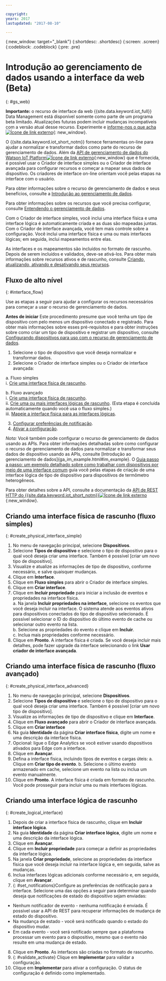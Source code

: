```yaml
---

copyright:
years: 2017
lastupdated: "2017-08-10"

---
```


{:new_window: target="\_blank"}
{:shortdesc: .shortdesc}
{:screen: .screen}
{:codeblock: .codeblock}
{:pre: .pre}

# Introdução ao gerenciamento de dados usando a interface da web (Beta)
{: #gs_web}

**Importante:** o recurso de interface da web {{site.data.keyword.iot_full}} Data Management está disponível somente como parte de um programa beta limitado. Atualizações futuras podem incluir mudanças incompatíveis com a versão atual desse recurso. Experimente e [informe-nos o que acha ![Ícone de link externo](../../../icons/launch-glyph.svg)](https://developer.ibm.com/answers/smart-spaces/17/internet-of-things.html){: new_window}.

O {{site.data.keyword.iot_short_notm}} fornece ferramentas on-line para ajudar a normalizar e transformar dados como parte do recurso de gerenciamento de dados. Além da [API de gerenciamento de dados do Watson IoT Platform![Ícone de link externo](../../../icons/launch-glyph.svg "Ícone de link externo")](https://docs.internetofthings.ibmcloud.com/apis/swagger/v0002/state-mgmt.html){:new_window} que é fornecida, é possível usar o Criador de interface simples ou o Criador de interface avançada para configurar recursos e começar a mapear seus dados de dispositivo. Os criadores de interface on-line orientam você pelas etapas na interface com o usuário.

Para obter informações sobre o recurso de gerenciamento de dados e seus benefícios, consulte a [Introdução ao gerenciamento de dados](../GA_information_management/ga_im_device_twin.html#device_twins).

Para obter informações sobre os recursos que você precisa configurar, consulte [Entendendo o gerenciamento de dados](../GA_information_management/ga_im_definitions.html#definitions_resource).

Com o Criador de interface simples, você inclui uma interface física e uma
interface lógica é automaticamente criada e as duas são mapeadas juntas. Com o Criador de
interface avançada, você tem mais controle sobre a configuração. Você inclui uma
interface física e uma ou mais interfaces lógicas; em seguida, inclui mapeamentos entre
elas.

As interfaces e os mapeamentos são incluídos no formato de rascunho. Depois de
serem incluídos e validados, deve-se ativá-los. Para obter mais informações sobre recursos ativos e de rascunho, consulte [Criando, atualizando, ativando e desativando seus recursos](../GA_information_management/ga_im_definitions.html#draft_active_resources).



## Fluxo de alto nível
{: #interface_flow}

Use as etapas a seguir para ajudar a configurar os recursos necessários para começar a usar o recurso de gerenciamento de dados.

**Antes de iniciar**
Este procedimento presume que você tenha um tipo de dispositivo com pelo menos um dispositivo conectado e registrado. Para obter mais informações sobre esses pré-requisitos e para obter instruções sobre como criar um tipo de dispositivo e registrar um dispositivo, consulte [Configurando dispositivos para uso com o recurso de gerenciamento de dados](im_config_devices.html).

1. Selecione o tipo de dispositivo que você deseja normalizar e transformar dados.
2. Selecione o Criador de interface simples ou o Criador de interface avançada:

a. Fluxo simples  
   i. [Crie uma interface física de rascunho](#create_physical_interface_simple).  
   
b. Fluxo avançado  
   i. [Crie uma interface física de rascunho](#create_physical_interface_advanced).  
   ii. [Crie uma ou mais interfaces lógicas de rascunho](#create_logical_interface). (Esta etapa é concluída automaticamente quando você usa o fluxo simples.)  
   iii. [Mapeie a interface física para as interfaces lógicas](#create_interface_mappings).  
     
     
3. [Configurar preferências de notificação](#set_notifications).
4. [Ativar a configuração](#validate_activate).

*Nota:* Você também pode configurar o recurso de gerenciamento de dados usando as APIs. Para obter informações detalhadas sobre como configurar o recurso de gerenciamento de dados para normalizar e transformar seus dados de dispositivo usando as APIs, consulte [Introdução ao gerenciamento de dados]{ga_im_example.html#im_example}. O [Guia passo a passo: um exemplo detalhado sobre como trabalhar com dispositivos por meio de uma interface comum](../GA_information_management/ga_im_index_scenario.html#scenario) guia você pelas etapas de criação de uma interface lógica de tipo de dispositivo para dispositivos de termômetro heterogêneos.

Para obter detalhes sobre a API, consulte a documentação da [API de REST HTTP do {{site.data.keyword.iot_short_notm}}![Ícone de link externo](../../../icons/launch-glyph.svg "Ícone de link externo")](https://docs.internetofthings.ibmcloud.com/apis/swagger/v0002/state-mgmt.html){:new_window}.


## Criando uma interface física de rascunho (fluxo simples)
{: #create_physical_interface_simple}

1. No menu de navegação principal, selecione **Dispositivos**.
2. Selecione **Tipos de dispositivo** e selecione o tipo de dispositivo para o qual você deseja criar uma interface. Também é possível [criar um novo tipo de dispositivo].
3. Visualize e atualize as informações de tipo de dispositivo, conforme
necessário, e salve quaisquer mudanças.
4. Clique em **Interface**.
5. Clique em **Fluxo simples** para abrir o Criador de interface simples.
6. Clique em **Criar interface**.
7. Clique em **Incluir propriedade** para iniciar a
inclusão de eventos e propriedades na interface física.  
 a. Na janela **Incluir propriedades na interface**, selecione
os eventos que você deseja incluir na interface. O sistema atende aos eventos ativos para
dispositivos conectados do tipo de dispositivo selecionado. É possível selecionar o ID do
dispositivo do último evento de cache ou selecionar outro evento na lista.  
  b. Selecione as propriedades do evento e clique em **Incluir**.  
  c. Inclua mais propriedades conforme necessário.
8. Clique em **Pronto**. A interface física é criada. Se você
deseja incluir mais detalhes, pode fazer upgrade da interface selecionando o link
**Usar criador de interface avançada**.


## Criando uma interface física de rascunho (fluxo avançado)
{: #create_physical_interface_advanced}

1. No menu de navegação principal, selecione **Dispositivos**.
2. Selecione **Tipos de dispositivo** e selecione o tipo de dispositivo para o qual você deseja criar uma interface. Também é possível [criar um novo tipo de dispositivo].
2. Visualize as informações de tipo de dispositivo e clique em **Interface**.
4. Clique em **Fluxo avançado** para abrir o Criador de
interface avançada.
5. Clique em **Criar interface**
7. Na guia **Identidade** da página **Criar interface
física**, digite um nome e uma descrição da interface física.
7. Opcional: ligue o Edge Analytics se você estiver usando dispositivos ativados para Edge com a interface.
8. Clique em **Avançar**.
9. Defina a interface física, incluindo tipos de eventos e cargas úteis:
 a. Clique em **Criar tipo de evento**. 
 b. Selecione o último evento armazenado em cache, selecione um evento na lista ou
inclua um evento manualmente.
10. Clique em **Pronto**. A interface física é criada em
formato de rascunho. Você pode prosseguir para incluir uma ou mais interfaces lógicas.

## Criando uma interface lógica de rascunho
{: #create_logical_interface}

1. Depois de criar a interface física de rascunho, clique em **Incluir interface lógica**.
2. Na guia **Identidade** da página **Criar interface lógica**, digite um nome e uma descrição da interface lógica.
3. Clique em **Avançar**.
4. Clique em **Incluir propriedade** para começar a definir as propriedades da interface lógica.
5. Na janela **Criar propriedade**, selecione as propriedades da interface física que você deseja incluir na interface lógica e, em seguida, salve as mudanças.
6. Inclua interfaces lógicas adicionais conforme necessário e, em seguida, clique em **Avançar**.
7. {: #set_notifications}Configure as preferências de notificação para a interface. Selecione uma das opções a seguir para determinar quando deseja que notificações de estado do dispositivo sejam enviadas:
 - Nenhum notificador de evento - nenhuma notificação é enviada. É possível usar a
API de REST para recuperar informações de mudança de estado do dispositivo.
 - Na mudança de estado - você será notificado quando o estado do dispositivo mudar.
 - Em cada evento - você será notificado sempre que a plataforma processar um evento
para o dispositivo, mesmo que o evento não resulte em uma mudança de estado.
8. Clique em **Pronto**. As interfaces são criadas no formato de rascunho.
9. {: #validate_activate} Clique em **Implementar** para validar a configuração.
10. Clique em **Implementar** para ativar a configuração. O status de configuração é definido como implementado. 

